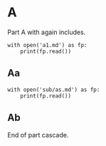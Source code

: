 # A

Part A with again includes.

```{.python .cb.run}
with open('a1.md') as fp:
    print(fp.read())
```

## Aa

```{.python .cb.run}
with open('sub/as.md') as fp:
    print(fp.read())
```

## Ab

End of part cascade.
